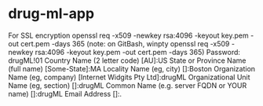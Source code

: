# drug-ml-app

For SSL encryption
	openssl req -x509 -newkey rsa:4096 -keyout key.pem -out cert.pem -days 365 (note: on GitBash, winpty openssl req -x509 -newkey rsa:4096 -keyout key.pem -out cert.pem -days 365)
		Password: drugML!01
		Country Name (2 letter code) [AU]:US
		State or Province Name (full name) [Some-State]:MA
		Locality Name (eg, city) []:Boston
		Organization Name (eg, company) [Internet Widgits Pty Ltd]:drugML
		Organizational Unit Name (eg, section) []:drugML
		Common Name (e.g. server FQDN or YOUR name) []:drugML
		Email Address []:.